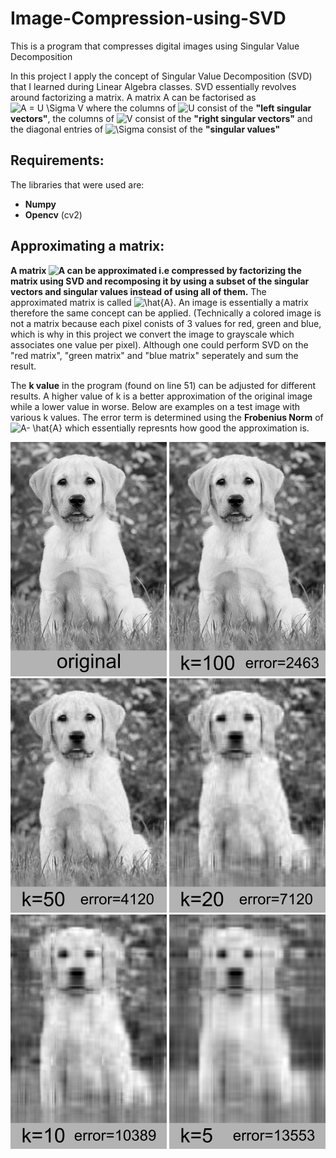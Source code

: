 # Image-Compression-using-SVD
This is a program that compresses digital images using Singular Value Decomposition

In this project I apply the concept of Singular Value Decomposition (SVD) that I learned during Linear Algebra classes. SVD essentially revolves around factorizing a matrix. A matrix A can be factorised as ![A = U \Sigma V](https://render.githubusercontent.com/render/math?math=A%20%3D%20U%20%5CSigma%20V) where the columns of ![U](https://render.githubusercontent.com/render/math?math=U) consist of the **"left singular vectors"**, the columns of ![V](https://render.githubusercontent.com/render/math?math=V) consist of the **"right singular vectors"** and the diagonal entries of ![\Sigma](https://render.githubusercontent.com/render/math?math=%5CSigma) consist of the **"singular values"**

## Requirements:
The libraries that were used are:
* **Numpy**
* **Opencv** (cv2)

## Approximating a matrix:
**A matrix ![A](https://render.githubusercontent.com/render/math?math=A) can be approximated i.e compressed by factorizing the matrix using SVD and recomposing it by using a subset of the singular vectors and singular values instead of using all of them.** The approximated matrix is called ![\hat{A}](https://render.githubusercontent.com/render/math?math=%5Chat%7BA%7D). An image is essentially a matrix therefore the same concept can be applied. (Technically a colored image is not a matrix because each pixel conists of 3 values for red, green and blue, which is why in this project we convert the image to grayscale which associates one value per pixel). Although one could perform SVD on the "red matrix", "green matrix" and "blue matrix" seperately and sum the result. 

The **k value** in the program (found on line 51) can be adjusted for different results. A higher value of k is a better approximation of the original image while a lower value in worse. Below are examples on a test image with various k values. The error term is determined using the **Frobenius Norm** of ![A- \hat{A}](https://render.githubusercontent.com/render/math?math=A-%20%5Chat%7BA%7D) which essentially represnts how good the approximation is.    

<img src="screenshots/original.png" width=250> <img src="screenshots/compressed100.png" width=250> <img src="screenshots/compressed50.png" width=250>
<img src="screenshots/compressed20.png" width=250> <img src="screenshots/compressed10.png" width=250> <img src="screenshots/compressed5.png" width=250>
